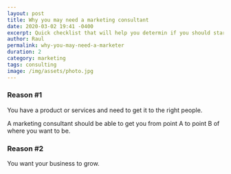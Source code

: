 ```yaml
---
layout: post
title: Why you may need a marketing consultant
date: 2020-03-02 19:41 -0400
excerpt: Quick checklist that will help you determin if you should start looking for a marketing consultant.
author: Raul
permalink: why-you-may-need-a-marketer
duration: 2
category: marketing
tags: consulting
image: /img/assets/photo.jpg
---
```

### Reason #1

You have a product or services and need to get it to the right people.

A marketing consultant should be able to get you from point A to point B of where you want to be.

### Reason #2

You want your business to grow.
